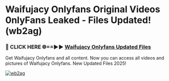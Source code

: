 # Waifujacy Onlyfans Original Videos 0nlyFans Leaked - Files Updated! (wb2ag)

<h3>🔴 CLICK HERE 🌐==►► <a href="https://tinyurl.com/ehrbuxhb" rel="nofollow">Waifujacy Onlyfans Updated Files</a></h3>

Get Waifujacy Onlyfans and all content. Now you can access all videos and pictures of Waifujacy Onlyfans. New Updated Files 2025!

[![wb2ag](https://i.imgur.com/lVYEuWS.gif)](https://tinyurl.com/ehrbuxhb)

